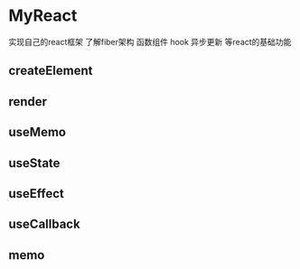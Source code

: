 # MyReact

实现自己的react框架 了解fiber架构 函数组件 hook 异步更新 等react的基础功能

## createElement
## render
## useMemo
## useState
## useEffect
## useCallback
## memo
